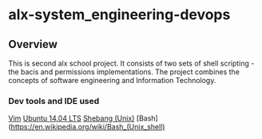 # alx-system_engineering-devops
## Overview
This is second alx school project. It consists of two sets of shell scripting -the bacis and permissions implementations. The project combines the concepts of software engineering and Information Technology.

### Dev tools and IDE used
[Vim](https://www.vim.org/)
[Ubuntu 14.04 LTS](http://releases.ubuntu.com/trusty/)
[Shebang (Unix)](https://en.wikipedia.org/wiki/Shebang_%28Unix%29)
[Bash](https://en.wikipedia.org/wiki/Bash_(Unix_shell)
